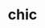 ---
category: 4-letters
denotation: null
name: chic
reference_link: https://www.etymonline.com/word/chic
root_language: null
root_name: null
title: chic
type: free
word_sums:
- respelling: chic
  sum: 'Chic + '
---